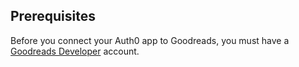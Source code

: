 ## Prerequisites
Before you connect your Auth0 app to Goodreads, you must have a [Goodreads Developer](https://www.goodreads.com/api) account.
